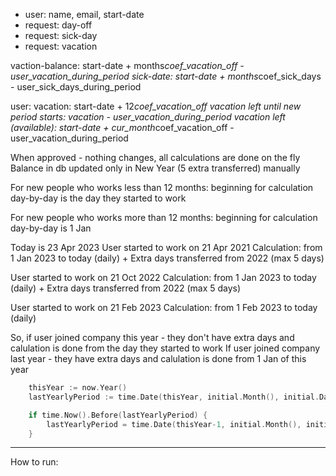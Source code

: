 - user: name, email, start-date
- request: day-off
- request: sick-day
- request: vacation

vaction-balance: start-date + months*coef_vacation_off - user_vacation_during_period
sick-date: start-date + months*coef_sick_days - user_sick_days_during_period

user:
vacation: start-date + 12*coef_vacation_off
vacation left until new period starts: vacation - user_vacation_during_period
vacation left (available): start-date + cur_month*coef_vacation_off - user_vacation_during_period


When approved - nothing changes, all calculations are done on the fly
Balance in db updated only in New Year (5 extra transferred) manually

For new people who works less than 12 months:
beginning for calculation day-by-day is the day they started to work

For new people who works more than 12 months:
beginning for calculation day-by-day is 1 Jan


Today is 23 Apr 2023
User started to work on 21 Apr 2021
Calculation: from 1 Jan 2023 to today (daily) + Extra days transferred from 2022 (max 5 days)

User started to work on 21 Oct 2022
Calculation: from 1 Jan 2023 to today (daily) + Extra days transferred from 2022 (max 5 days)

User started to work on 21 Feb 2023
Calculation: from 1 Feb 2023 to today (daily)


So, if user joined company this year - they don't have extra days and calulation is done from the day they started to work
If user joined company last year - they have extra days and calulation is done from 1 Jan of this year

```go
	thisYear := now.Year()
	lastYearlyPeriod := time.Date(thisYear, initial.Month(), initial.Day(), 0, 0, 0, 0, time.UTC)

	if time.Now().Before(lastYearlyPeriod) {
		lastYearlyPeriod = time.Date(thisYear-1, initial.Month(), initial.Day(), 0, 0, 0, 0, time.UTC)
	}
```

---

How to run:

